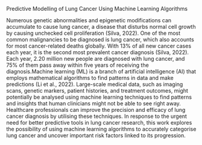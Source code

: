 Predictive Modelling of Lung Cancer Using Machine Learning Algorithms

Numerous genetic abnormalities and epigenetic modifications can accumulate to cause lung cancer, a disease that disturbs normal cell growth by causing unchecked cell proliferation (Silva, 2022). One of the most common malignancies to be diagnosed is lung cancer, which also accounts for most cancer-related deaths globally.
With 13% of all new cancer cases each year, it is the second most prevalent cancer diagnosis (Silva, 2022). Each year, 2.20 million new people are diagnosed with lung cancer, and 75% of them pass away within five years of receiving the diagnosis.Machine learning (ML) is a branch of artificial intelligence (AI) that employs mathematical algorithms to find patterns in data and make predictions (Li et al., 2022). Large-scale medical data, such as imaging scans, genetic markers, patient histories, and treatment outcomes, might potentially be analysed using machine learning techniques to find patterns and insights that human clinicians might not be able to see right away. Healthcare professionals can improve the precision and efficacy of lung cancer diagnosis by utilising these techniques. In response to the urgent need for better predictive tools in lung cancer research, this work explores the possibility of using machine learning algorithms to accurately categorise lung cancer and uncover important risk factors linked to its progression.

